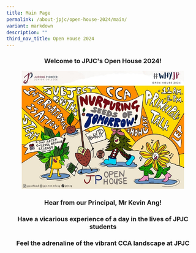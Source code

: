 ```yaml
---
title: Main Page
permalink: /about-jpjc/open-house-2024/main/
variant: markdown
description: ""
third_nav_title: Open House 2024
---
```

<div align="justify">

<h3><center>Welcome to JPJC's Open House 2024!</center></h3>

	
<figure>
<img src="/images/Open%20house%202024/Open_House.jpg">
</figure>	

<h3><center>Hear from our Principal, Mr Kevin Ang!</center></h3>

<h3><center>Have a vicarious experience of a day in the lives of JPJC students</center></h3>

<h3><center>	Feel the adrenaline of the vibrant CCA landscape at JPJC</center></h3>




	
	
	




</div>